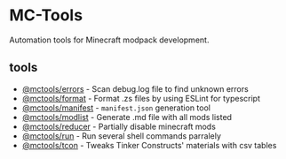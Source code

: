 # MC-Tools

Automation tools for Minecraft modpack development.

<!-- 
```sh
node --experimental-specifier-resolution=node --no-warnings --loader ts-node/esm packages/errors/src/cli.ts --log=packages/errors/test/debug.log
```

https://www.kgajera.com/blog/how-to-test-yargs-cli-with-jest/
-->

## tools

* [@mctools/errors](https://github.com/Krutoy242/mc-tools/tree/master/packages/errors) - Scan debug.log file to find unknown errors
* [@mctools/format](https://github.com/Krutoy242/mc-tools/tree/master/packages/format) - Format .zs files by using ESLint for typescript
* [@mctools/manifest](https://github.com/Krutoy242/mc-tools/tree/master/packages/manifest) - `manifest.json` generation tool
* [@mctools/modlist](https://github.com/Krutoy242/mc-tools/tree/master/packages/modlist) - Generate .md file with all mods listed
* [@mctools/reducer](https://github.com/Krutoy242/mc-tools/tree/master/packages/reducer) - Partially disable minecraft mods
* [@mctools/run](https://github.com/Krutoy242/mc-tools/tree/master/packages/run) - Run several shell commands parralely
* [@mctools/tcon](https://github.com/Krutoy242/mc-tools/tree/master/packages/tcon) - Tweaks Tinker Constructs' materials with csv tables
